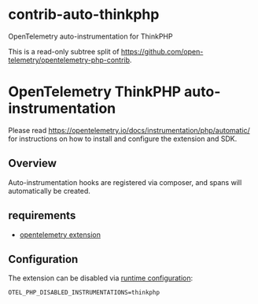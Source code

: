 # contrib-auto-thinkphp
OpenTelemetry auto-instrumentation for ThinkPHP

This is a read-only subtree split of https://github.com/open-telemetry/opentelemetry-php-contrib.

# OpenTelemetry ThinkPHP auto-instrumentation

Please read https://opentelemetry.io/docs/instrumentation/php/automatic/ for instructions on how to
install and configure the extension and SDK.

## Overview
Auto-instrumentation hooks are registered via composer, and spans will automatically be created.

## requirements

- [opentelemetry extension](https://pecl.php.net/package/opentelemetry)

## Configuration

The extension can be disabled via [runtime configuration](https://opentelemetry.io/docs/instrumentation/php/sdk/#configuration):

```shell
OTEL_PHP_DISABLED_INSTRUMENTATIONS=thinkphp
```

